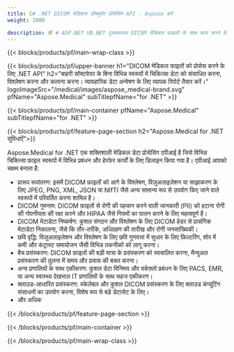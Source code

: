 ```yaml
---
title: C# .NET DICOM मेडिकल डॉक्यूमेंट प्रोसेसिंग API - Aspose करें 
weight: 1000

description: सी # ASP.NET VB.NET पुस्तकालय DICOM मेडिकल फाइलों के साथ काम करने के लिए। 
---
```


{{< blocks/products/pf/main-wrap-class >}}

{{< blocks/products/pf/upper-banner h1="DICOM मेडिकल फाइलों को प्रोसेस करने के लिए .NET API" h2="बाहरी सॉफ्टवेयर के बिना विभिन्न स्वरूपों में चिकित्सा डेटा को संसाधित करना, विश्लेषण करना और कल्पना करना। व्यावहारिक डेटा अन्वेषण के लिए व्यापक रिपोर्ट तैयार करें।" logoImageSrc="/medical/images/aspose_medical-brand.svg" pfName="Aspose.Medical" subTitlepfName="for .NET" >}}

{{< blocks/products/pf/main-container pfName="Aspose.Medical" subTitlepfName="for .NET" >}}

{{< blocks/products/pf/feature-page-section h2="Aspose.Medical for .NET सुविधाऐं">}}

<p>Aspose.Medical for .NET एक शक्तिशाली मेडिकल डेटा प्रोसेसिंग एपीआई है जिसे विभिन्न चिकित्सा फ़ाइल स्वरूपों में विभिन्न प्रबंधन और हेरफेर कार्यों के लिए डिज़ाइन किया गया है। एपीआई आपको सक्षम बनाता है:</p>

<ul>
<li>प्रारूप रूपांतरण: इसमें DICOM फ़ाइलों को आगे के विश्लेषण, विज़ुअलाइज़ेशन या साझाकरण के लिए JPEG, PNG, XML, JSON या NIfTI जैसे अन्य सामान्य रूप से उपयोग किए जाने वाले स्वरूपों में परिवर्तित करना शामिल है।</li>
<li>DICOM गुमनाम: DICOM फ़ाइलों से रोगी की पहचान करने वाली जानकारी (PII) को हटाना रोगी की गोपनीयता की रक्षा करने और HIPAA जैसे नियमों का पालन करने के लिए महत्वपूर्ण है।</li>
<li>DICOM मेटाडेटा निष्कर्षण: कुशल संगठन और विश्लेषण के लिए DICOM हेडर से प्रासंगिक मेटाडेटा निकालना, जैसे कि तौर-तरीके, अधिग्रहण की तारीख और रोगी जनसांख्यिकी।</li>
<li>छवि वृद्धि: विज़ुअलाइज़ेशन और विश्लेषण के लिए छवि गुणवत्ता में सुधार के लिए फ़िल्टरिंग, शोर में कमी और कंट्रास्ट समायोजन जैसी विभिन्न तकनीकों को लागू करना।</li>
<li>बैच प्रसंस्करण: DICOM फ़ाइलों की बड़ी मात्रा के प्रसंस्करण को स्वचालित करना, मैन्युअल प्रसंस्करण की तुलना में समय और प्रयास की बचत करना।</li>
<li>अन्य प्रणालियों के साथ एकीकरण: कुशल डेटा विनिमय और वर्कफ़्लो प्रबंधन के लिए PACS, EMR, या अन्य स्वास्थ्य देखभाल IT प्रणालियों के साथ सहज एकीकरण।</li>
<li>क्लाउड-आधारित प्रसंस्करण: स्केलेबल और कुशल DICOM प्रसंस्करण के लिए क्लाउड कंप्यूटिंग संसाधनों का उपयोग करना, विशेष रूप से बड़े डेटासेट के लिए।</li>
<li>और अधिक</li>
</ul>

{{< /blocks/products/pf/feature-page-section >}}

{{< /blocks/products/pf/main-container >}}

{{< /blocks/products/pf/main-wrap-class >}}